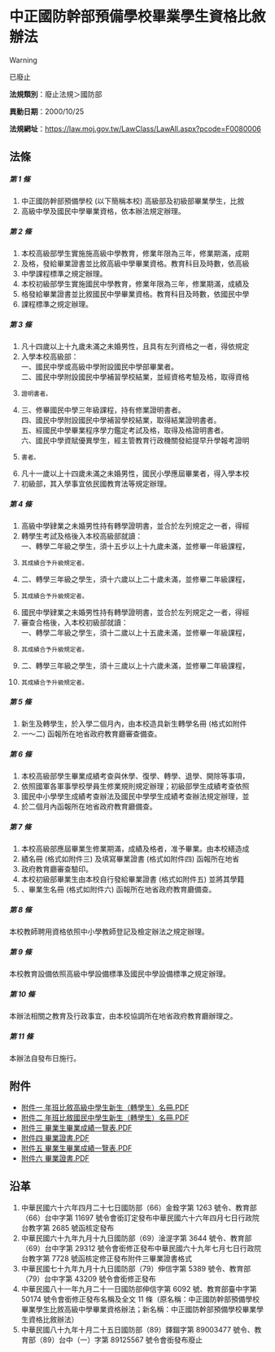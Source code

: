 # 中正國防幹部預備學校畢業學生資格比敘辦法


> [!WARNING]
> 已廢止


**法規類別**：廢止法規＞國防部

**異動日期**：2000/10/25  

**法規網址**：https://law.moj.gov.tw/LawClass/LawAll.aspx?pcode=F0080006



## 法條
##### 第 1 條
1. 中正國防幹部預備學校 (以下簡稱本校) 高級部及初級部畢業學生，比敘
1. 高級中學及國民中學畢業資格，依本辦法規定辦理。

##### 第 2 條
1. 本校高級部學生實施施高級中學教育，修業年限為三年，修業期滿，成期
1. 及格，發給畢業證書並比敘高級中學畢業資格。教育科目及時數，依高級
1. 中學課程標準之規定辦理。
1. 本校初級部學生實施國民中學教育，修業年限為三年，修業期滿，成績及
1. 格發給畢業證書並比敘國民中學畢業資格。教育科目及時數，依國民中學
1. 課程標準之規定辦理。

##### 第 3 條
1. 凡十四歲以上十九歲未滿之未婚男性，且具有左列資格之一者，得依規定
1. 入學本校高級部：  
一、國民中學或高級中學附設國民中學部畢業者。  
二、國民中學附設國民中學補習學校結業，並經資格考驗及格，取得資格
1.     證明書者。
1. 三、修畢國民中學三年級課程，持有修業證明書者。  
四、國民中學附設國民中學補習學校結業，取得結業證明書者。  
五、經國民中學畢業程序學力鑑定考試及格，取得及格證明書者。  
六、國民中學資賦優異學生，經主管教育行政機關發給提早升學報考證明
1.     書者。
1. 凡十一歲以上十四歲未滿之未婚男性，國民小學應屆畢業者，得入學本校
1. 初級部，其入學事宜依民國教育法等規定辦理。

##### 第 4 條
1. 高級中學肄業之未婚男性持有轉學證明書，並合於左列規定之一者，得經
1. 轉學生考試及格後入本校高級部就讀：  
一、轉學二年級之學生，須十五步以上十九歲未滿，並修畢一年級課程，
1.     其成績合予升級規定者。
1. 二、轉學三年級之學生，須十六歲以上二十歲未滿，並修畢二年級課程，
1.     其成績合予升級規定者。
1. 國民中學肄業之未婚男性持有轉學證明書，並合於左列規定之一者，得經
1. 審查合格後，入本校初級部就讀：  
一、轉學二年級之學生，須十二歲以上十五歲未滿，並修畢一年級課程，
1.     其成績合予升級規定者。
1. 二、轉學三年級之學生，須十三歲以上十六歲未滿，並修畢二年級課程，
1.     其成績合予升級規定者。

##### 第 5 條
1. 新生及轉學生，於入學二個月內，由本校造具新生轉學名冊 (格式如附件
1. 一～二) 函報所在地省政府教育廳審查備查。

##### 第 6 條
1. 本校高級部學生畢業成績考查與休學、復學、轉學、退學、開除等事項，
1. 依照國軍各軍事學校學員生修業規則規定辦理；初級部學生成績考查依照
1. 國民中小學學生成績考查辦法及國民中學學生成績考查辦法規定辦理，並
1. 於二個月內函報所在地省政府教育廳備查。

##### 第 7 條
1. 本校高級部應屆畢業生修業期滿，成績及格者，准予畢業。由本校繕造成
1. 績名冊 (格式如附件三) 及填寫畢業證書 (格式如附件四) 函報所在地省
1. 政府教育廳審查驗印。
1. 本校初級部畢業生由本校自行發給畢業證書 (格式如附件五) 並將其學籍
1. 、畢業生名冊 (格式如附件六) 函報所在地省政府教育廳備查。

##### 第 8 條
本校教師聘用資格依照中小學教師登記及檢定辦法之規定辦理。

##### 第 9 條
本校教育設備依照高級中學設備標準及國民中學設備標準之規定辦理。

##### 第 10 條
本辦法相關之教育及行政事宜，由本校協調所在地省政府教育廳辦理之。

##### 第 11 條
本辦法自發布日施行。
## 附件
* [附件一 年班比敘高級中學生新生（轉學生）名冊.PDF](https://law.moj.gov.tw/LawClass/LawGetFile.ashx?FileId=0000128562)
* [附件二 年班比敘國民中學生新生（轉學生）名冊.PDF](https://law.moj.gov.tw/LawClass/LawGetFile.ashx?FileId=0000128563)
* [附件三 畢業生畢業成績一覽表.PDF](https://law.moj.gov.tw/LawClass/LawGetFile.ashx?FileId=0000128564)
* [附件四 畢業證書.PDF](https://law.moj.gov.tw/LawClass/LawGetFile.ashx?FileId=0000128565)
* [附件五 畢業生畢業成績一覽表.PDF](https://law.moj.gov.tw/LawClass/LawGetFile.ashx?FileId=0000128566)
* [附件六 畢業證書.PDF](https://law.moj.gov.tw/LawClass/LawGetFile.ashx?FileId=0000128567)
## 沿革
1. 中華民國六十六年四月二十七日國防部（66）金銓字第 1263 號令、教育部（66）台中字第 11697  號令會銜訂定發布中華民國六十六年四月七日行政院台教字第 2685 號函核定發布
1. 中華民國六十九年九月十九日國防部（69）淦湜字第 3644 號令、教育部（69）台中字第 29312  號令會銜修正發布中華民國六十九年七月七日行政院台教字第 7728 號函核定修正發布附件三畢業證書格式
1. 中華民國七十九年九月十九日國防部（79）伸信字第 5389 號令、教育部（79）台中字第 43209  號令會銜修正發布
1. 中華民國八十一年九月二十一日國防部伸信字第 6092 號、教育部臺中字第 50174  號令會銜修正發布名稱及全文 11 條（原名稱：中正國防幹部預備學校畢業學生比敘高級中學畢業資格辦法；新名稱：中正國防幹部預備學校畢業學生資格比敘辦法）
1. 中華民國八十九年十月二十五日國防部（89）鐸錮字第 89003477 號令、教育部（89）台中（一）字第 89125567 號令會銜發布廢止
